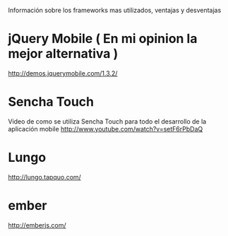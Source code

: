 Información sobre los frameworks mas utilizados, ventajas y desventajas


jQuery Mobile ( En mi opinion la mejor alternativa )
======

http://demos.jquerymobile.com/1.3.2/

Sencha Touch
======
Video de como se utiliza Sencha Touch para todo el desarrollo de la aplicación mobile
http://www.youtube.com/watch?v=setF6rPbDaQ

Lungo
======
http://lungo.tapquo.com/

ember
======
http://emberjs.com/